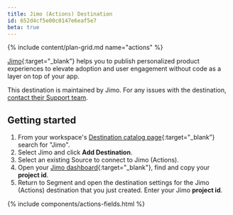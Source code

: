 ```yaml
---
title: Jimo (Actions) Destination
id: 652d4cf5e00c0147e6eaf5e7
beta: true
---
```

{% include content/plan-grid.md name="actions" %}

[Jimo](https://usejimo.com/?utm_source=segmentio&utm_medium=docs&utm_campaign=partners){:target="_blank”} helps you to publish personalized product experiences to elevate adoption and user engagement without code as a layer on top of your app.

This destination is maintained by Jimo. For any issues with the destination, [contact their Support team](mailto:support@usejimo.com).

## Getting started

1. From your workspace's [Destination catalog page](https://app.segment.com/goto-my-workspace/destinations/catalog){:target="_blank”} search for "Jimo".
2. Select Jimo and click **Add Destination**.
3. Select an existing Source to connect to Jimo (Actions).
4. Open your [Jimo dashboard](https://i.usejimo.com/settings/general){:target="_blank"}, find and copy your **project id**.
5. Return to Segment and open the destination settings for the Jimo (Actions) destination that you just created. Enter your Jimo **project id**.

{% include components/actions-fields.html %}

